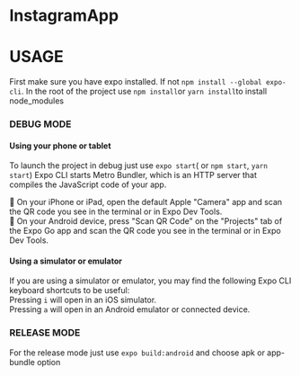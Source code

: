 # InstagramApp

# USAGE

First make sure you have expo installed.
If not `npm install --global expo-cli`.
In the root of the project use `npm install`or `yarn install`to install node_modules

### DEBUG MODE

#### Using your phone or tablet

To launch the project in debug just use `expo start`( or `npm start`, `yarn start`)
Expo CLI starts Metro Bundler, which is an HTTP server that compiles the JavaScript code of your app.

🍎 On your iPhone or iPad, open the default Apple "Camera" app and scan the QR code you see in the terminal or in Expo Dev Tools.<br />
🤖 On your Android device, press "Scan QR Code" on the "Projects" tab of the Expo Go app and scan the QR code you see in the terminal or in Expo Dev Tools.

#### Using a simulator or emulator

If you are using a simulator or emulator, you may find the following Expo CLI keyboard shortcuts to be useful: <br />
Pressing `i` will open in an iOS simulator. <br />
Pressing `a` will open in an Android emulator or connected device.


### RELEASE MODE

For the release mode just use `expo build:android` and choose apk or app-bundle option 
